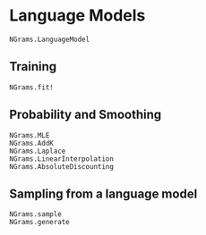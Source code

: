 # Language Models

```@docs
NGrams.LanguageModel
```

## Training

```@docs
NGrams.fit!
```

## Probability and Smoothing

```@docs
NGrams.MLE
NGrams.AddK
NGrams.Laplace
NGrams.LinearInterpolation
NGrams.AbsoluteDiscounting
```

## Sampling from a language model

```@docs
NGrams.sample
NGrams.generate
```
